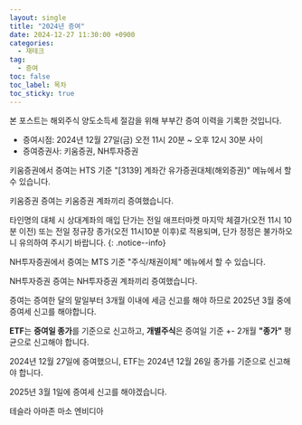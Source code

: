 ```yaml
---
layout: single
title: "2024년 증여"
date: 2024-12-27 11:30:00 +0900
categories: 
  - 재테크
tag: 
  - 증여
toc: false
toc_label: 목차
toc_sticky: true
---
```


본 포스트는 해외주식 양도소득세 절감을 위해 부부간 증여 이력을 기록한 것입니다.

* 증여시점: 2024년 12월 27일(금) 오전 11시 20분 ~ 오후 12시 30분 사이
* 증여증권사: 키움증권, NH투자증권 

키움증권에서 증여는 HTS 기준 "[3139] 계좌간 유가증권대체(해외증권)" 메뉴에서 할 수 있습니다.

키움증권 증여는 키움증권 계좌끼리 증여했습니다.

타인명의 대체 시 상대계좌의 매입 단가는 전일 애프터마켓 마지막 체결가(오전 11시 10분 이전) 또는 전일 정규장 종가(오전 11시10분 이후)로 적용되며, 단가 정정은 불가하오니 유의하여 주시기 바랍니다.
{: .notice--info}

NH투자증권에서 증여는 MTS 기준 "주식/채권이체" 메뉴에서 할 수 있습니다.

NH투자증권 증여는 NH투자증권 계좌끼리 증여했습니다.

증여는 증여한 달의 말일부터 3개월 이내에 세금 신고를 해야 하므로 2025년 3월 중에 증여세 신고를 해야합니다.

**ETF**는 **증여일 종가**를 기준으로 신고하고, **개별주식**은 증여일 기준 +- 2개월 **"종가"** 평균으로 신고해야 합니다.

2024년 12월 27일에 증여했으니, ETF는 2024년 12월 26일 종가를 기준으로 신고해야 합니다.

2025년 3월 1일에 증여세 신고를 해야겠습니다.


테슬라
아마존
마소
엔비디아
